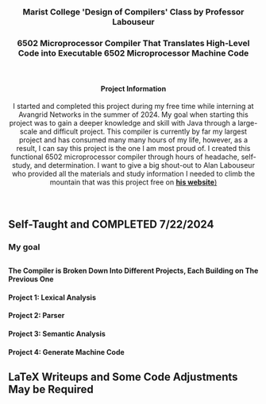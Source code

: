 <h3 align="center">Marist College 'Design of Compilers' Class by Professor Labouseur</h3> 

<h3 align="center">6502 Microprocessor Compiler That Translates High-Level Code into Executable 6502 Microprocessor Machine Code</h3>  
<br />
 <h4 align="center">Project Information</h4>
 <p align="center">
  I started and completed this project during my free time while interning at Avangrid Networks in the summer of 2024. My goal when starting this project was to gain a deeper knowledge and skill with Java through a large-scale and difficult project. This compiler is currently by far my largest project and has consumed many many hours of my life, however, as a result, I can say this project is the one I am most proud of. I created this functional 6502 microprocessor compiler through hours of headache, self-study, and determination. I want to give a big shout-out to Alan Labouseur who provided all the materials and study information I needed to climb the mountain that was this project free on <a href="https://www.labouseur.com/courses/compilers/"><strong>his website</strong>)</a>
    <br />
    <br />
    <br />
  </p>
</div>

## Self-Taught and COMPLETED 7/22/2024

### My goal
##
#### The Compiler is Broken Down Into Different Projects, Each Building on The Previous One

#### Project 1: Lexical Analysis
#### Project 2: Parser
#### Project 3: Semantic Analysis
#### Project 4: Generate Machine Code


## LaTeX Writeups and Some Code Adjustments May be Required



